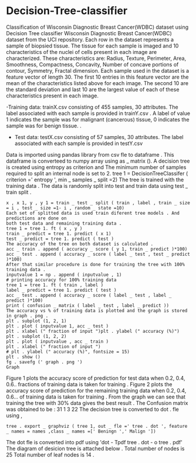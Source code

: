 # Decision-Tree-classifier
Classification of Wisconsin Diagnostic Breast Cancer(WDBC) dataset using Decision Tree classifier
Wisconsin Diagnostic Breast Cancer(WDBC) dataset from the UCI repository.
Each row in the dataset represents a sample of biopsied tissue. The tissue for each sample is
imaged and 10 characteristics of the nuclei of cells present in each image are characterized. These
characteristics are: Radius, Texture, Perimeter, Area, Smoothness, Compactness, Concavity, Number
of concave portions of contour, Symmetry, Fractal dimension. Each sample used in the dataset
is a feature vector of length 30. The first 10 entries in this feature vector are the mean of the characteristics
listed above for each image. The second 10 are the standard deviation and last 10 are the
largest value of each of these characteristics present in each image.

-Training data:  trainX.csv 
consisting of 455 samples, 30 attributes. The label associated
with each sample is provided in  trainY.csv . A label of value 1 indicates the sample was
for malignant (cancerous) tissue, 0 indicates the sample was for benign tissue. .
- Test data:  testX.csv consisting of 57 samples, 30 attributes. The label associated with
each sample is provided in  testY.csv 

Data is imported using pandas library from csv fle to dataframe . This dataframe is
converteed to numpy array using as _ matrix ().
A decision tree is created using entropy as criterion and The minimum number of samples
required to split an internal node is set to 2.
tree 1 = DecisionTreeClassifer ( criterion =' entropy ', min _ samples _ split =2)
The tree is trained with the training data . The data is randomly split into test and train data
using test _ train split .
```
x , x 1, y , y 1 = train _ test _ split ( train , label , train _ size = i , test _ size =1- i , random _ state =10)
Each set of splitted data is used train diferent tree models . And predictions are done on
both test data and remaining training data .
tree 1 = tree 1. ft ( x , y )
train _ predict = tree 1. predict ( x 1)
test _ predict = tree 1. predict ( test )
The accuracy of the tree on both dataset is calculated .
acc _ train . append ( accuracy _ score ( y 1, train _ predict )*100)
acc _ test . append ( accuracy _ score ( label _ test , test _ predict )*100)
After that similar procedure is done for training the tree with 100% training data .
inputvalue 1 = np . append ( inputvalue , 1)
# printing accuracy for 100% training data
tree 1 = tree 1. ft ( train , label )
label _ predict = tree 1. predict ( test )
acc _ test . append ( accuracy _ score ( label _ test , label _ predict )*100)
print ( confusion _ matrix ( label _ test , label _ predict ))
The accuracy vs % of training data is plotted and the graph is stored in graph . png .
plt . subplot (1, 2, 1)
plt . plot ( inputvalue 1, acc _ test )
plt . xlabel (" fraction of input ")plt . ylabel (" accuracy (%)")
plt . subplot (1, 2, 2)
plt . plot ( inputvalue , acc _ train )
plt . xlabel (" fraction of input ")
# plt . ylabel (" accuracy (%)", fontsize = 15)
plt . show ()
fg . savefg (' graph . png ')
Graph
```

Figure 1 plots the accuracy score of prediction for test data when 0.2, 0.4, 0.6.. fractions of
training data is taken for training .
Figure 2 plots the accuracy score of prediction for the remaining training data when 0.2, 0.4,
0.6... of training data is taken for training .
From the graph we can see that training the tree with 30% data gives the best result .
The Confusion matrix was obtained to be :
31 1
3 22
The decision tree is converted to dot . fle using ,
```
tree . export _ graphviz ( tree 1, out _ fle =' tree . dot ', feature _ names = names ,class _ names =[' Beningn ',' Malign '])
```
The dot fle is converted into pdf using
'dot - Tpdf tree . dot - o tree . pdf'
The diagram of desicion tree is attached below .
Total number of nodes is 25
Total number of leaf nodes is 14
.
